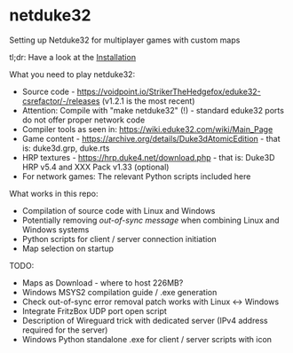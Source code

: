 # netduke32
Setting up Netduke32 for multiplayer games with custom maps

tl;dr: Have a look at the [Installation](INSTALLATION.md)

What you need to play netduke32:

* Source code - https://voidpoint.io/StrikerTheHedgefox/eduke32-csrefactor/-/releases (v1.2.1 is the most recent)
* Attention: Compile with "make netduke32" (!) - standard eduke32 ports do not offer proper network code
* Compiler tools as seen in: https://wiki.eduke32.com/wiki/Main_Page
* Game content - https://archive.org/details/Duke3dAtomicEdition - that is: duke3d.grp, duke.rts
* HRP textures - https://hrp.duke4.net/download.php - that is: Duke3D HRP v5.4 and XXX Pack v1.33 (optional)
* For network games: The relevant Python scripts included here

What works in this repo: 

* Compilation of source code with Linux and Windows
* Potentially removing *out-of-sync message* when combining Linux and Windows systems
* Python scripts for client / server connection initiation
* Map selection on startup
  
TODO: 

* Maps as Download - where to host 226MB?
* Windows MSYS2 compilation guide / .exe generation
* Check out-of-sync error removal patch works with Linux <-> Windows
* Integrate FritzBox UDP port open script
* Description of Wireguard trick with dedicated server (IPv4 address required for the server)
* Windows Python standalone .exe for client / server scripts with icon
